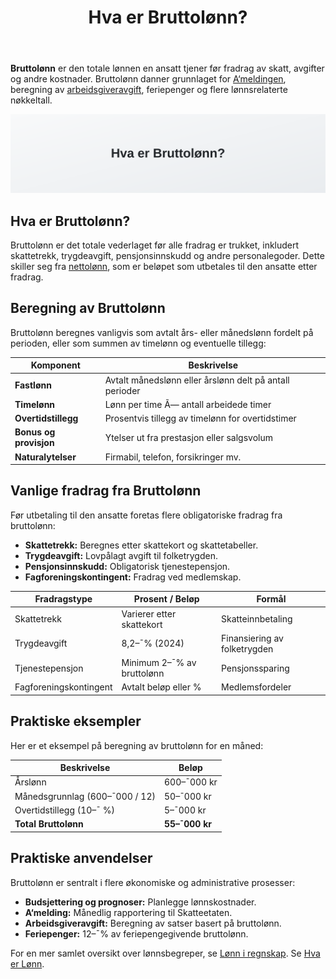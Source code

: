 ﻿---
title: "Hva er Bruttolønn?"
seoTitle: "Bruttolønn | Definisjon, beregning og vanlige fradrag"
description: "Bruttolønn er total lønn før skatt og fradrag. Se hvordan bruttolønn beregnes, hvilke fradrag som gjelder og forskjellen mot nettolønn, feriepenger og arbeidsgiveravgift."
summary: "Bruttolønn forklart: hva det er, hvordan det beregnes og hvilke fradrag som tas."
---

**Bruttolønn** er den totale lønnen en ansatt tjener før fradrag av skatt, avgifter og andre kostnader. Bruttolønn danner grunnlaget for [A‘meldingen](/blogs/regnskap/hva-er-a-melding "Hva er A‘melding? Komplett Guide til Innlevering og Frister"), beregning av [arbeidsgiveravgift](/blogs/regnskap/hva-er-arbeidsgiveravgift "Hva er Arbeidsgiveravgift? Definisjon og Beregning i Norge"), feriepenger og flere lønnsrelaterte nøkkeltall.

![Hva er Bruttolønn?](hva-er-bruttolonn-image.svg)

## Hva er Bruttolønn?

Bruttolønn er det totale vederlaget før alle fradrag er trukket, inkludert skattetrekk, trygdeavgift, pensjonsinnskudd og andre personalegoder. Dette skiller seg fra [nettolønn](/blogs/regnskap/nettolonn "Hva er Nettolønn? Definisjon, Beregning og Praktisk Eksempler"), som er beløpet som utbetales til den ansatte etter fradrag.

## Beregning av Bruttolønn

Bruttolønn beregnes vanligvis som avtalt års- eller månedslønn fordelt på perioden, eller som summen av timelønn og eventuelle tillegg:

| Komponent               | Beskrivelse                                        |
|-------------------------|----------------------------------------------------|
| **Fastlønn**            | Avtalt månedslønn eller årslønn delt på antall perioder |
| **Timelønn**            | Lønn per time Ã— antall arbeidede timer              |
| **Overtidstillegg**     | Prosentvis tillegg av timelønn for overtidstimer    |
| **Bonus og provisjon**  | Ytelser ut fra prestasjon eller salgsvolum          |
| **Naturalytelser**      | Firmabil, telefon, forsikringer mv.                 |

## Vanlige fradrag fra Bruttolønn

Før utbetaling til den ansatte foretas flere obligatoriske fradrag fra bruttolønn:

* **Skattetrekk:** Beregnes etter skattekort og skattetabeller.
* **Trygdeavgift:** Lovpålagt avgift til folketrygden.
* **Pensjonsinnskudd:** Obligatorisk tjenestepensjon.
* **Fagforeningskontingent:** Fradrag ved medlemskap.

| Fradragstype           | Prosent / Beløp               | Formål                                 |
|------------------------|-------------------------------|----------------------------------------|
| Skattetrekk            | Varierer etter skattekort     | Skatteinnbetaling                      |
| Trygdeavgift           | 8,2–¯% (2024)                  | Finansiering av folketrygden           |
| Tjenestepensjon        | Minimum 2–¯% av bruttolønn     | Pensjonssparing                        |
| Fagforeningskontingent | Avtalt beløp eller %          | Medlemsfordeler                        |

## Praktiske eksempler

Her er et eksempel på beregning av bruttolønn for en måned:

| Beskrivelse                  | Beløp       |
|------------------------------|-------------|
| Årslønn                      | 600–¯000 kr  |
| Månedsgrunnlag (600–¯000 / 12)| 50–¯000 kr   |
| Overtidstillegg (10–¯ %)      | 5–¯000 kr    |
| **Total Bruttolønn**         | **55–¯000 kr** |

## Praktiske anvendelser

Bruttolønn er sentralt i flere økonomiske og administrative prosesser:

* **Budsjettering og prognoser:** Planlegge lønnskostnader.
* **A‘melding:** Månedlig rapportering til Skatteetaten.
* **Arbeidsgiveravgift:** Beregning av satser basert på bruttolønn.
* **Feriepenger:** 12–¯% av feriepengegivende bruttolønn.

For en mer samlet oversikt over lønnsbegreper, se [Lønn i regnskap](/blogs/regnskap/hva-er-lonn "Hva er Lønn i Regnskap? Komplett Guide til Beregning og Regnskapsføring").
Se [Hva er Lønn](/blogs/regnskap/hva-er-lonn "Hva er Lønn i Regnskap? Komplett Guide til Lønnsformer, Beregning og Regnskapsføring").











